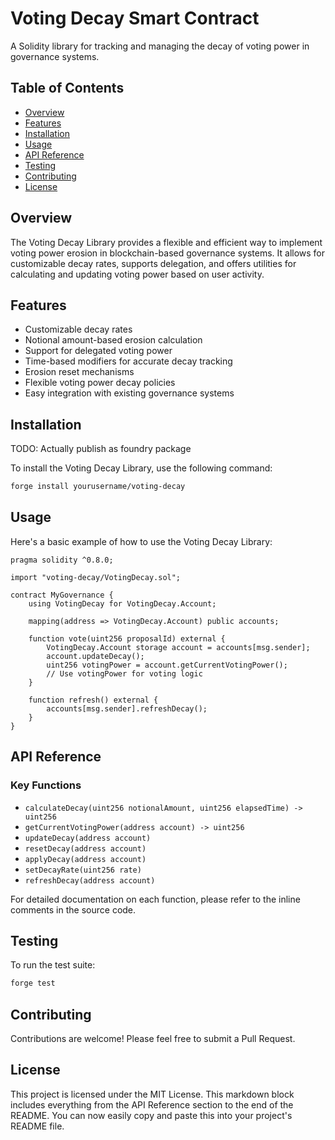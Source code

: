 # Voting Decay Smart Contract

A Solidity library for tracking and managing the decay of voting power in governance systems.

## Table of Contents

- [Overview](#overview)
- [Features](#features)
- [Installation](#installation)
- [Usage](#usage)
- [API Reference](#api-reference)
- [Testing](#testing)
- [Contributing](#contributing)
- [License](#license)

## Overview

The Voting Decay Library provides a flexible and efficient way to implement voting power erosion in blockchain-based governance systems. It allows for customizable decay rates, supports delegation, and offers utilities for calculating and updating voting power based on user activity.

## Features

- Customizable decay rates
- Notional amount-based erosion calculation
- Support for delegated voting power
- Time-based modifiers for accurate decay tracking
- Erosion reset mechanisms
- Flexible voting power decay policies
- Easy integration with existing governance systems

## Installation

TODO: Actually publish as foundry package

To install the Voting Decay Library, use the following command:

```bash
forge install yourusername/voting-decay
```

## Usage
Here's a basic example of how to use the Voting Decay Library:

```solidity
pragma solidity ^0.8.0;

import "voting-decay/VotingDecay.sol";

contract MyGovernance {
    using VotingDecay for VotingDecay.Account;

    mapping(address => VotingDecay.Account) public accounts;

    function vote(uint256 proposalId) external {
        VotingDecay.Account storage account = accounts[msg.sender];
        account.updateDecay();
        uint256 votingPower = account.getCurrentVotingPower();
        // Use votingPower for voting logic
    }

    function refresh() external {
        accounts[msg.sender].refreshDecay();
    }
}
```
## API Reference

### Key Functions

- `calculateDecay(uint256 notionalAmount, uint256 elapsedTime) -> uint256`
- `getCurrentVotingPower(address account) -> uint256`
- `updateDecay(address account)`
- `resetDecay(address account)`
- `applyDecay(address account)`
- `setDecayRate(uint256 rate)`
- `refreshDecay(address account)`

For detailed documentation on each function, please refer to the inline comments in the source code.

## Testing

To run the test suite:

```bash
forge test
```

## Contributing
Contributions are welcome! Please feel free to submit a Pull Request.

## License
This project is licensed under the MIT License.
This markdown block includes everything from the API Reference section to the end of the README. You can now easily copy and paste this into your project's README file.

